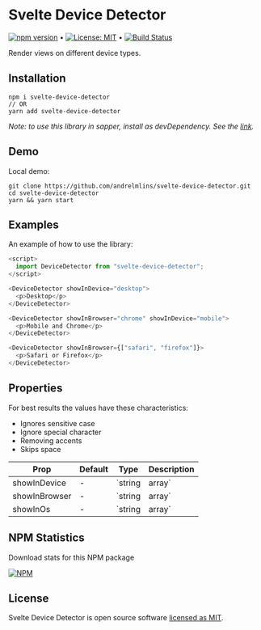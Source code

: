 # Svelte Device Detector

[![npm version](https://badge.fury.io/js/svelte-device-detector.svg)](https://www.npmjs.com/package/svelte-device-detector) &bull; [![License: MIT](https://img.shields.io/badge/License-MIT-yellow.svg)](https://github.com/andrelmlins/svelte-device-detector/blob/master/LICENSE) &bull; [![Build Status](https://travis-ci.com/andrelmlins/svelte-device-detector.svg?branch=master)](https://travis-ci.com/andrelmlins/svelte-device-detector)

Render views on different device types.

## Installation

```
npm i svelte-device-detector
// OR
yarn add svelte-device-detector
```

<em>Note: to use this library in sapper, install as devDependency. See the [link](https://github.com/sveltejs/sapper-template#using-external-components).</em>

## Demo

Local demo:

```
git clone https://github.com/andrelmlins/svelte-device-detector.git
cd svelte-device-detector
yarn && yarn start
```

## Examples

An example of how to use the library:

```js
<script>
  import DeviceDetector from "svelte-device-detector";
</script>

<DeviceDetector showInDevice="desktop">
  <p>Desktop</p>
</DeviceDetector>

<DeviceDetector showInBrowser="chrome" showInDevice="mobile">
  <p>Mobile and Chrome</p>
</DeviceDetector>

<DeviceDetector showInBrowser={["safari", "firefox"]}>
  <p>Safari or Firefox</p>
</DeviceDetector>
```

## Properties

For best results the values have these characteristics:

- Ignores sensitive case
- Ignore special character
- Removing accents
- Skips space

| Prop          | Default | Type           | Description                             |
| ------------- | ------- | -------------- | --------------------------------------- |
| showInDevice  | -       | `string|array` | Render view on device types             |
| showInBrowser | -       | `string|array` | Render view on browser types            |
| showInOs      | -       | `string|array` | Render view on operational system types |

## NPM Statistics

Download stats for this NPM package

[![NPM](https://nodei.co/npm/svelte-device-detector.png)](https://nodei.co/npm/svelte-device-detector/)

## License

Svelte Device Detector is open source software [licensed as MIT](https://github.com/andrelmlins/svelte-device-detector/blob/master/LICENSE).
